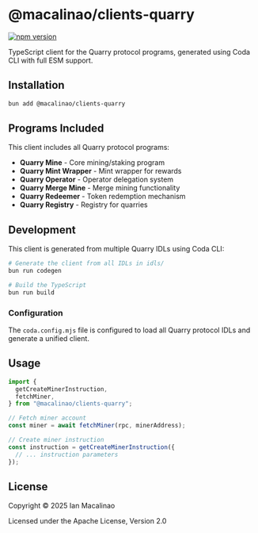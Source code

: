 # @macalinao/clients-quarry

[![npm version](https://img.shields.io/npm/v/@macalinao/clients-quarry.svg)](https://www.npmjs.com/package/@macalinao/clients-quarry)

TypeScript client for the Quarry protocol programs, generated using Coda CLI with full ESM support.

## Installation

```bash
bun add @macalinao/clients-quarry
```

## Programs Included

This client includes all Quarry protocol programs:

- **Quarry Mine** - Core mining/staking program
- **Quarry Mint Wrapper** - Mint wrapper for rewards
- **Quarry Operator** - Operator delegation system
- **Quarry Merge Mine** - Merge mining functionality
- **Quarry Redeemer** - Token redemption mechanism
- **Quarry Registry** - Registry for quarries

## Development

This client is generated from multiple Quarry IDLs using Coda CLI:

```bash
# Generate the client from all IDLs in idls/
bun run codegen

# Build the TypeScript
bun run build
```

### Configuration

The `coda.config.mjs` file is configured to load all Quarry protocol IDLs and generate a unified client.

## Usage

```typescript
import {
  getCreateMinerInstruction,
  fetchMiner,
} from "@macalinao/clients-quarry";

// Fetch miner account
const miner = await fetchMiner(rpc, minerAddress);

// Create miner instruction
const instruction = getCreateMinerInstruction({
  // ... instruction parameters
});
```

## License

Copyright © 2025 Ian Macalinao

Licensed under the Apache License, Version 2.0
